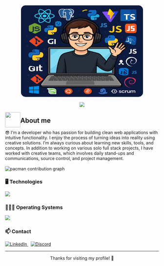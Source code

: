 <!-- Animated header and visual layout -->

<p align="center">
  <img src="https://raw.githubusercontent.com/EfrainMoralesZ/EfrainMoralesZ/main/Assets/avatar-banner.png" alt="Efrain Morales Banner" width="400" height="300" style="border-radius: 15px;"/>
</p>



<p align="center">
  <a href="https://github.com/efrainm">
    <img src="https://readme-typing-svg.herokuapp.com/?lines=%F0%9F%91%8B+Hi%2C+I'm+Efrain+Morales+from+Mexico;Fullstack+Developer;Passionate+about+technology+%F0%9F%9A%80&font=Pacifico&center=true&width=750&height=100&color=FF0000&vCenter=true&size=35">
  </a>
</p>

<img align="left" src = "https://user-images.githubusercontent.com/63050133/156777293-72a6e681-2582-4a9d-ad92-09d1181d47c7.gif" width = 50px height=50px>
<h2 align="left" font-weight="bold">About me</h2>  
😎 I’m a developer who has passion for building clean web applications with intuitive functionality. I enjoy the process of turning ideas into reality using creative solutions. I’m always curious about learning new skills, tools, and concepts. In addition to working on various solo full stack projects, I have worked with creative teams, which involves daily stand-ups and communications, source control, and project management.
<br><br>



<picture>
  <source media="(prefers-color-scheme: dark)" srcset="https://raw.githubusercontent.com/maurodesouza/maurodesouza/output/pacman-contribution-graph-dark.svg">
  <source media="(prefers-color-scheme: light)" srcset="https://raw.githubusercontent.com/maurodesouza/maurodesouza/output/pacman-contribution-graph.svg">
  <img alt="pacman contribution graph" src="https://raw.githubusercontent.com/maurodesouza/maurodesouza/output/pacman-contribution-graph.svg">
</picture>

<!-- Choose your favorite coding GIF below by replacing the src URL
<img src="https://media.giphy.com/media/du3J3cXyzhj75IOgvA/giphy.gif" width="200" alt="Coding GIF 5" /> -->

<br>


### 🖥️ Technologies  
<img src="https://skillicons.dev/icons?i=git,css,discord,postgres,github,html,java,js,md,nodejs,py,react,ts,vscode,scrum" />

<br>

### 👨🏻‍💻 Operating Systems  
<img src="https://skillicons.dev/icons?i=windows,mint,ubuntu,debian" />

### 📫 Contact
<a href="https://www.linkedin.com/in/1010nishant/" target="_blank">
  <img src="https://user-images.githubusercontent.com/88904952/234979284-68c11d7f-1acc-4f0c-ac78-044e1037d7b0.png" alt="LinkedIn" height="40" />
  </a>
  &nbsp;
  <a href="https://discordapp.com/users/957722095381540874" target="_blank">
    <img src="https://user-images.githubusercontent.com/88904952/234982627-019fd336-6248-453c-9b05-97c13fd1d207.png" alt="Discord" height="40" />
</a>


---

<p align="center">Thanks for visiting my profile! 🚀</p>
